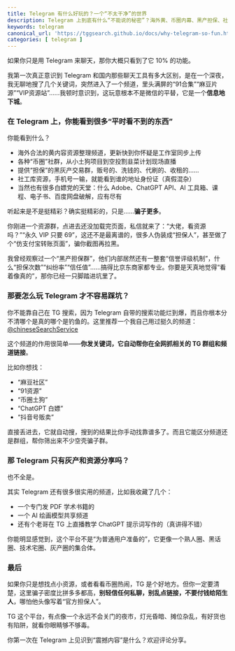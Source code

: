 ```yaml
---
title: Telegram 有什么好玩的？一个“不太干净”的世界
description: Telegram 上到底有什么“不能说的秘密”？海外黄、币圈内幕、黑产担保、社工库、隐藏资源……一篇文章带你走进这个信息黑洞，警惕又好玩！
keywords: telegram
canonical_url: 'https://tggsearch.github.io/docs/why-telegram-so-fun.html'
categories: [ telegram ]
---
```

如果你只是用 Telegram 来聊天，那你大概只看到了它 10% 的功能。

我第一次真正意识到 Telegram 和国内那些聊天工具有多大区别，是在一个深夜，我无聊地搜了几个关键词，突然进入了一个频道，里头满屏的“91合集”“麻豆片源”“VIP资源站”……我顿时意识到，这玩意根本不是微信的平替，它是一个**信息地下城**。

### 在 Telegram 上，你能看到很多“平时看不到的东西”

你能看到什么？

* 海外合法的黄内容资源整理频道，更新快到你怀疑是工作室同步上传
* 各种“币圈”社群，从小土狗项目到空投割韭菜计划现场直播
* 提供“担保”的黑灰产交易群，贩号的、洗钱的、代刷的、收租的……
* 社工库资源，手机号一输，就能看到谁的地址身份证（真假混杂）
* 当然也有很多白嫖党的天堂：什么 Adobe、ChatGPT API、AI 工具箱、课程、电子书、百度网盘破解，应有尽有

听起来是不是挺精彩？确实挺精彩的，只是……**骗子更多**。

你刚进一个资源群，点进去还没加载完页面，私信就来了：“大佬，看资源吗？”“永久 VIP 只要 69”，这还不是最离谱的，很多人伪装成“担保人”，甚至做了个“仿支付宝转账页面”，骗你截图再拉黑。

我曾经观察过一个“黑产担保群”，他们内部居然还有一整套“信誉评级机制”，什么“担保次数”“纠纷率”“信任值”……搞得比京东商家都专业。你要是天真地觉得“看着像真的”，那你已经一只脚踏进坑里了。

### 那要怎么玩 Telegram 才不容易踩坑？

你不能靠自己在 TG 搜索，因为 Telegram 自带的搜索功能烂到爆，而且你根本分不清哪个是真的哪个是钓鱼的。这里推荐一个我自己用过挺久的频道：[@chineseSearchService](https://t.me/chineseSearchService)

这个频道的作用很简单——**你发关键词，它自动帮你在全网抓相关的 TG 群组和频道链接**。

比如你想找：

* “麻豆社区”
* “91资源”
* “币圈土狗”
* “ChatGPT 白嫖”
* “抖音号贩卖”

直接丢进去，它就自动搜，搜到的结果比你手动找靠谱多了。而且它能区分频道还是群组，帮你筛出来不少空壳骗子群。

### 那 Telegram 只有灰产和资源分享吗？

也不全是。

其实 Telegram 还有很多很实用的频道，比如我收藏了几个：

* 一个专门发 PDF 学术书籍的
* 一个 AI 绘画模型共享频道
* 还有个老哥在 TG 上直播教学 ChatGPT 提示词写作的（真讲得不错）

你能明显感觉到，这个平台不是“为普通用户准备的”，它更像一个熟人圈、黑话圈、技术宅圈、灰产圈的集合体。

### 最后

如果你只是想找点小资源，或者看看币圈热闹，TG 是个好地方。但你一定要清楚，这里骗子密度比拼多多都高，**别轻信任何私聊，别乱点链接，不要付钱给陌生人**，哪怕他头像写着“官方担保人”。

TG 这个平台，有点像一个永远不会关门的夜市，灯光昏暗、摊位杂乱，有好货也有陷阱，就看你眼睛够不够毒。

你第一次在 Telegram 上见识到“震撼内容”是什么？欢迎评论分享。
